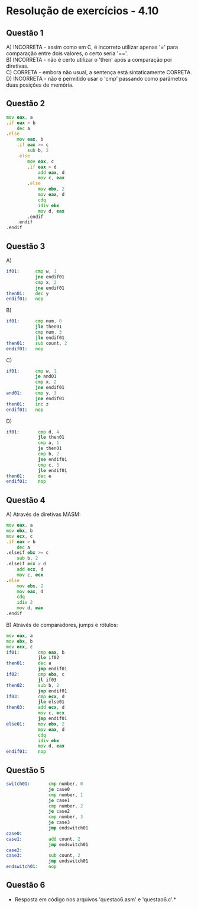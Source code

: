 #  Resolução de exercícios - 4.10 

##  Questão 1
A) INCORRETA - assim como em C, é incorreto utilizar apenas '=' para comparação entre dois valores, o certo seria '=='.  
B) INCORRETA - não é certo utilizar o 'then' após a comparação por diretivas.  
C) CORRETA - embora não usual, a sentença está sintaticamente CORRETA.  
D) INCORRETA - não é permitido usar o 'cmp' passando como parâmetros duas posições de memória.  

## Questão 2
```asm
mov eax, a
.if eax > b
    dec a
.else 
    mov eax, b
    .if eax >= c
        sub b, 2
    .else 
        mov eax, c
        .if eax > d
            add eax, d
            mov c, eax
        .else 
            mov ebx, 2
            mov eax, d
            cdq
            idiv ebx
            mov d, eax
        .endif 
    .endif
.endif
```

## Questão 3

A)
```asm
if01:      cmp w, 1 
           jne endif01
           cmp x, 2
           jne endif01
then01:    dec y
endif01:   nop
```

B) 
```asm
if01:      cmp num, 0
           jle then01
           cmp num, 3
           jle endif01
then01:    sub count, 2
endif01:   nop
```

C) 
```asm
if01:      cmp w, 1
           je and01
           cmp x, 2
           jne endif01
and01:     cmp y, 3
           jne endif01
then01:    inc z
endif01:   nop
```

D)
```asm
if01:       cmp d, 4
            jle then01
            cmp a, 1
            je then01
            cmp b, 2
            jne endif01
            cmp c, 3
            jle endif01
then01:     dec e
endif01:    nop
```

## Questão 4
A) Através de diretivas MASM:
```asm
mov eax, a
mov ebx, b
mov ecx, c
.if eax > b
    dec a 
.elseif ebx >= c 
    sub b, 2
.elseif ecx > d 
    add ecx, d 
    mov c, ecx 
.else 
    mov ebx, 2
    mov eax, d
    cdq
    idiv 2
    mov d, eax
.endif
```
B) Através de comparadores, jumps e rótulos: 
```asm
mov eax, a
mov ebx, b 
mov ecx, c 
if01:       cmp eax, b 
            jle if02
then01:     dec a        
            jmp endif01
if02:       cmp ebx, c 
            jl if03
then02:     sub b, 2
            jmp endif01
if03:       cmp ecx, d
            jle else01
then03:     add ecx, d 
            mov c, ecx
            jmp endif01
else01:     mov ebx, 2
            mov eax, d 
            cdq
            idiv ebx 
            mov d, eax
endif01:    nop  

```

## Questão 5
```asm
switch01:       cmp number, 0
                je case0
                cmp number, 1
                je case1
                cmp number, 2
                je case2
                cmp number, 3
                je case3
                jmp endswitch01
case0:       
case1:          add count, 2
                jmp endswitch01         
case2:   
case3:          sub count, 2
                jmp endswitch01    
endswitch01:    nop
```

## Questão 6

* Resposta em código nos arquivos 'questao6.asm' e 'questao6.c'.* 
